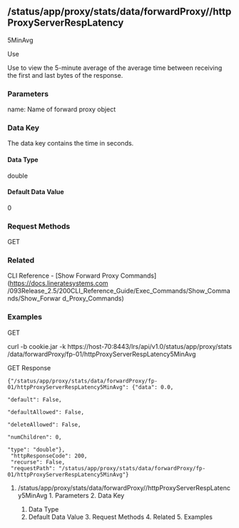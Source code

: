 ## /status/app/proxy/stats/data/forwardProxy/<name>/httpProxyServerRespLatency
5MinAvg

Use

Use to view the 5-minute average of the average time between receiving the
first and last bytes of the response.

### Parameters

name: Name of forward proxy object

### Data Key

The data key contains the time in seconds.

#### Data Type

double

#### Default Data Value

0

### Request Methods

GET

### Related

CLI Reference - [Show Forward Proxy Commands](https://docs.lineratesystems.com
/093Release_2.5/200CLI_Reference_Guide/Exec_Commands/Show_Commands/Show_Forwar
d_Proxy_Commands)

### Examples

GET

curl -b cookie.jar -k https://host-70:8443/lrs/api/v1.0/status/app/proxy/stats
/data/forwardProxy/fp-01/httpProxyServerRespLatency5MinAvg

GET Response

    
    {"/status/app/proxy/stats/data/forwardProxy/fp-01/httpProxyServerRespLatency5MinAvg": {"data": 0.0,
                                                                                            "default": False,
                                                                                            "defaultAllowed": False,
                                                                                            "deleteAllowed": False,
                                                                                            "numChildren": 0,
                                                                                            "type": "double"},
     "httpResponseCode": 200,
     "recurse": False,
     "requestPath": "/status/app/proxy/stats/data/forwardProxy/fp-01/httpProxyServerRespLatency5MinAvg"}
    

  1. /status/app/proxy/stats/data/forwardProxy/<name>/httpProxyServerRespLatency5MinAvg
    1. Parameters
    2. Data Key
      1. Data Type
      2. Default Data Value
    3. Request Methods
    4. Related
    5. Examples

